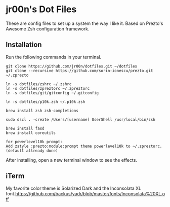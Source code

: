 # jr00n's Dot Files
These are config files to set up a system the way I like it. Based on Prezto's Awesome Zsh configuration framework.

## Installation
Run the following commands in your terminal.

```terminal
git clone https://github.com/jr00n/dotfiles.git ~/dotfiles
git clone --recursive https://github.com/sorin-ionescu/prezto.git ~/.zprezto

ln -s dotfiles/zshrc ~/.zshrc
ln -s dotfiles/zpreztorc ~/.zpreztorc
ln -s dotfiles/git/gitconfig ~/.gitconfig

ln -s dotfiles/p10k.zsh ~/.p10k.zsh

brew install zsh zsh-completions

sudo dscl . -create /Users/[username] UserShell /usr/local/bin/zsh

brew install fasd
brew install coreutils

for powerlevel10k prompt:
Add zstyle :prezto:module:prompt theme powerlevel10k to ~/.zpreztorc.
(default allready done)

```
After installing, open a new terminal window to see the effects.

## iTerm
My favorite color theme is Solarized Dark and the Inconsolata XL font.https://github.com/backus/yadr/blob/master/fonts/Inconsolata%20XL.otf
